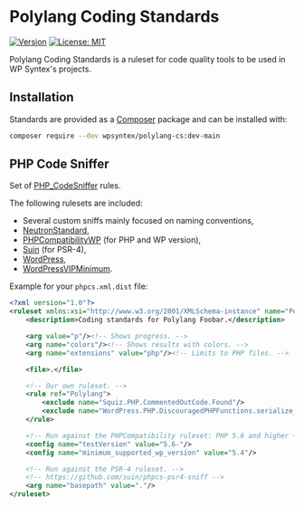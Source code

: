 # Polylang Coding Standards

[![Version](https://img.shields.io/badge/packagist-dev--main-blue)](https://packagist.org/packages/wpsyntex/polylang-cs)
[![License: MIT](https://img.shields.io/github/license/polylang/polylang-cs)](https://github.com/polylang/polylang-cs/blob/main/LICENSE)

Polylang Coding Standards is a ruleset for code quality tools to be used in WP Syntex's projects.

## Installation

Standards are provided as a [Composer](https://getcomposer.org/) package and can be installed with:

```bash
composer require --dev wpsyntex/polylang-cs:dev-main
```

## PHP Code Sniffer

Set of [PHP_CodeSniffer](https://github.com/squizlabs/PHP_CodeSniffer) rules.

The following rulesets are included:

- Several custom sniffs mainly focused on naming conventions,
- [NeutronStandard](https://github.com/Automattic/phpcs-neutron-standard),
- [PHPCompatibilityWP](https://github.com/PHPCompatibility/PHPCompatibilityWP) (for PHP and WP version),
- [Suin](https://github.com/suin/phpcs-psr4-sniff) (for PSR-4),
- [WordPress](https://github.com/WordPress/WordPress-Coding-Standards),
- [WordPressVIPMinimum](https://github.com/Automattic/VIP-Coding-Standards).

Example for your `phpcs.xml.dist` file:

```xml
<?xml version="1.0"?>
<ruleset xmlns:xsi="http://www.w3.org/2001/XMLSchema-instance" name="Polylang Foobar" xsi:noNamespaceSchemaLocation="https://raw.githubusercontent.com/squizlabs/PHP_CodeSniffer/master/phpcs.xsd">
    <description>Coding standards for Polylang Foobar.</description>

    <arg value="p"/><!-- Shows progress. -->
    <arg name="colors"/><!-- Shows results with colors. -->
    <arg name="extensions" value="php"/><!-- Limits to PHP files. -->

    <file>.</file>

    <!-- Our own ruleset. -->
    <rule ref="Polylang">
        <exclude name="Squiz.PHP.CommentedOutCode.Found"/>
        <exclude name="WordPress.PHP.DiscouragedPHPFunctions.serialize_serialize"/>
    </rule>

    <!-- Run against the PHPCompatibility ruleset: PHP 5.6 and higher + WP 5.4 and higher. -->
    <config name="testVersion" value="5.6-"/>
    <config name="minimum_supported_wp_version" value="5.4"/>

    <!-- Run against the PSR-4 ruleset. -->
    <!-- https://github.com/suin/phpcs-psr4-sniff -->
    <arg name="basepath" value="."/>
</ruleset>
```
